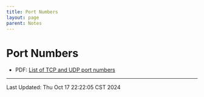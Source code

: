 ```yaml
---
title: Port Numbers
layout: page
parent: Notes
---
```


# Port Numbers

- PDF: [List of TCP and UDP port numbers](https://kak.kornev-online.net/FILES/KAK%20-%20TCP%20List%20of%20TCP%20and%20UDP%20port%20numbers.pdf)

---

Last Updated: Thu Oct 17 22:22:05 CST 2024
